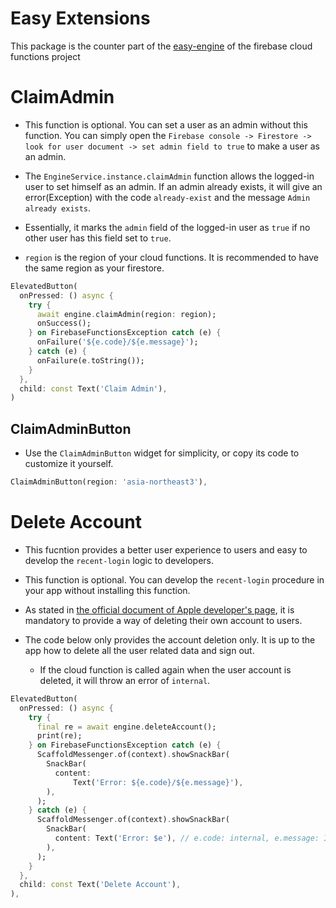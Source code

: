 # Easy Extensions

This package is the counter part of the [easy-engine](https://github.com/thruthesky/easy-engine) of the firebase cloud functions project



# ClaimAdmin

- This function is optional. You can set a user as an admin without this function. You can simply open the `Firebase console -> Firestore -> look for user document -> set admin field to true` to make a user as an admin.

- The `EngineService.instance.claimAdmin` function allows the logged-in user to set himself as an admin. If an admin already exists, it will give an error(Exception) with the code `already-exist` and the message `Admin already exists`.

- Essentially, it marks the `admin` field of the logged-in user as `true` if no other user has this field set to `true`.

- `region` is the region of your cloud functions. It is recommended to have the same region as your firestore.


```dart
ElevatedButton(
  onPressed: () async {
    try {
      await engine.claimAdmin(region: region);
      onSuccess();
    } on FirebaseFunctionsException catch (e) {
      onFailure('${e.code}/${e.message}');
    } catch (e) {
      onFailure(e.toString());
    }
  },
  child: const Text('Claim Admin'),
)
```




## ClaimAdminButton

- Use the `ClaimAdminButton` widget for simplicity, or copy its code to customize it yourself.

```dart
ClaimAdminButton(region: 'asia-northeast3'),
```



# Delete Account

- This fucntion provides a better user experience to users and easy to develop the `recent-login` logic to developers.

- This function is optional. You can develop the `recent-login` procedure in your app without installing this function.

- As stated in [the official document of Apple developer's page](https://developer.apple.com/support/offering-account-deletion-in-your-app/), it is mandatory to provide a way of deleting their own account to users.

- The code below only provides the account deletion only. It is up to the app how to delete all the user related data and sign out.
  - If the cloud function is called again when the user account is deleted, it will throw an error of `internal`.

```dart
ElevatedButton(
  onPressed: () async {
    try {
      final re = await engine.deleteAccount();
      print(re);
    } on FirebaseFunctionsException catch (e) {
      ScaffoldMessenger.of(context).showSnackBar(
        SnackBar(
          content:
              Text('Error: ${e.code}/${e.message}'),
        ),
      );
    } catch (e) {
      ScaffoldMessenger.of(context).showSnackBar(
        SnackBar(
          content: Text('Error: $e'), // e.code: internal, e.message: INTERNAL
        ),
      );
    }
  },
  child: const Text('Delete Account'),
),
```